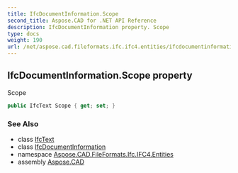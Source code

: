 ```yaml
---
title: IfcDocumentInformation.Scope
second_title: Aspose.CAD for .NET API Reference
description: IfcDocumentInformation property. Scope
type: docs
weight: 190
url: /net/aspose.cad.fileformats.ifc.ifc4.entities/ifcdocumentinformation/scope/
---
```

## IfcDocumentInformation.Scope property

Scope

```csharp
public IfcText Scope { get; set; }
```

### See Also

* class [IfcText](../../../aspose.cad.fileformats.ifc.ifc4.types/ifctext/)
* class [IfcDocumentInformation](../)
* namespace [Aspose.CAD.FileFormats.Ifc.IFC4.Entities](../../ifcdocumentinformation/)
* assembly [Aspose.CAD](../../../)


